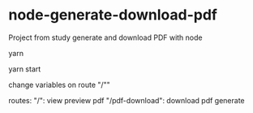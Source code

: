 # node-generate-download-pdf

Project from study generate and download PDF with node

yarn

yarn start

change variables on route "/""

routes:
  "/": view preview pdf
  "/pdf-download": download pdf generate